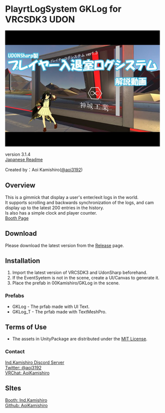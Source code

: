 # PlayrtLogSystem GKLog for VRCSDK3 UDON

![HeaderImage](_Resources/Images/img01.jpg)

version 3.1.4  
[Japanese Readme][00]

Created by：Aoi Kamishiro([@aoi3192][01])  

## Overview

This is a gimmick that display a user's enter/exit logs in the world.  
It supports scrolling and backwards synchronization of the logs, and cam display up to the latest 200 entries in the history.  
Is also has a simple clock and player counter.  
[Booth Page][71]  

## Download

Please download the latest version from the [Release][21] page.  

## Installation

1. Import the latest version of VRCSDK3 and UdonSharp beforehand.  
2. If the EventSyetem is not in the scene, create a UI/Canvas to generate it.  
3. Place the prefab in 00Kamishiro/GKLog in the scene.

### Prefabs

* GKLog - The prfab made with UI Text.  
* GKLog_T - The prfab made with TextMeshPro.  

## Terms of Use

* The assets in UnityPackage are distributed under the [MIT License][61].  

### Contact

[Ind.Kamishiro Discord Server][81]  
[Twitter: @aoi3192][82]  
[VRChat: AoiKamishiro][83]  

## SItes

[Booth: Ind.Kamishiro][91]  
[Github: AoiKamishiro][93]  

[00]:GKLog-README_JP.md
[01]:https://twitter.com/aoi3192
[21]:https://github.com/AoiKamishiro/VRChatPrefabs/releases
[61]:https://github.com/AoiKamishiro/VRChatPrefabs/blob/master/LICENSE
[71]:https://kamishirolab.booth.pm/items/2521621
[81]:https://discord.gg/8muNKrzaSK
[82]:https://twitter.com/aoi3192
[83]:https://www.vrchat.com/home/user/usr_19514816-2cf8-43cc-a046-9e2d87d15af7
[91]:https://kamishirolab.booth.pm/
[93]:https://github.com/AoiKamishiro
